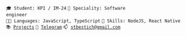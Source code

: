 <code>🎓 Student: KPI / IM-24</code>
<code>👷 Speciality: Software engineer </code><br>
<code>🧑‍💻 Languages: JavaScript, TypeScript</code>
<code>🎯 Skills: NodeJS, React Native</code><br>
<code>📚 [Projects](https://github.com/stbestichhh/stbestichhh/blob/main/PROJECTS.md)</code>
<code>💬 [Telegram](https://telegram.me/stbestichhh)</code>
<code>📫 [stbestich@gmail.com](mailto:stbestich@gmail.com)</code>

